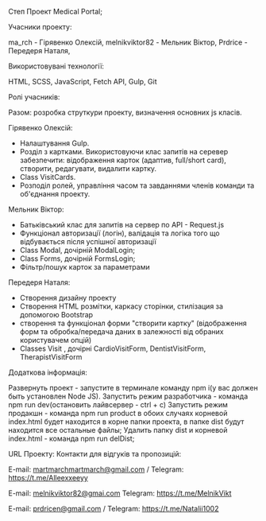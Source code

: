 Степ Проект Medical Portal;

Учасники проекту:

ma_rch - Гірявенко Олексій,
melnikviktor82 - Мельник Віктор,
Prdrice - Передеря Наталя,

Використовувані технології:

HTML, SCSS, JavaScript, Fetch API, Gulp, Git

Ролі учасників:

Разом: розробка струткури проекту, визначення основних js класів.

Гірявенко Олексій:

-   Налаштування Gulp.
-   Розділ з картками. Використовуючи клас запитів на серевер забезпечити:
    відображення карток (адаптив, full/short card), створити, редагувати, видалити картку.
-   Class VisitCards.
-   Розподіл ролей, управління часом та завданнями членів команди та об'єднання проекту.

Мельник Віктор:

-   Батьківський клас для запитів на сервер по API - Request.js
-   Функціонал авторизації (логін), валідація та логіка того що відбувається після успішної авторизації
-   Class Modal, дочірній ModalLogin;
-   Class Forms, дочірній FormsLogin;
-   Фільтр/пошук карток за параметрами

Передеря Наталя:

-   Створення дизайну проекту
-   Створення HTML розмітки, каркасу сторінки, стилізация за допомогою Bootstrap
-   створення та функціонал форми "створити картку"
    (відображення форм та обробка/передача даних в залежності від обраних користувачем опцій)
-   Classes Visit , дочірні CardioVisitForm, DentistVisitForm, TherapistVisitForm

Додаткова інформація:

Развернуть проект - запустите в терминале команду npm i(у вас должен быть установлен Node JS).
Запустить режим разработчика - команда npm run dev(остановить лайвсервер - ctrl + c)
Запустить режим продакшн - команда npm run product в обоих случаях корневой index.html будет находится в корне папки проекта, в папке dist будут находится все остальные файлы;
Удалить папку dist и корневой index.html - команда npm run delDist;

URL Проекту:
Контакти для відгуків та пропозицій:

E-mail: martmarchmartmarch@gmail.com / Telegram: https://t.me/Alleexxeeyy

E-mail: melnikviktor82@gmai.com Telegram: https://t.me/MelnikVikt

E-mail: prdricen@gmail.com / Telegram: https://t.me/Natalii1002
